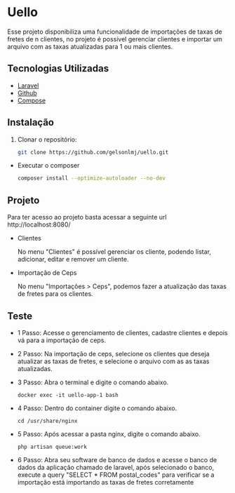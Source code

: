 Uello
===================================

Esse projeto disponibiliza uma funcionalidade de importações de taxas de fretes de n clientes, no projeto é possível gerenciar clientes e importar um arquivo com as taxas atualizadas para 1 ou mais clientes.

Tecnologias Utilizadas
----------------------

- [Laravel](https://laravel.com/)
- [Github](https://github.com/)
- [Compose](https://docs.docker.com/compose/)

Instalação
-----------

1. Clonar o repositório:

    ```sh
    git clone https://github.com/gelsonlmj/uello.git
    ```

- Executar o composer

    ```sh
    composer install --optimize-autoloader --no-dev
    ```

Projeto
--------------

Para ter acesso ao projeto basta acessar a seguinte url http://localhost:8080/

- Clientes

    No menu "Clientes" é possível gerenciar os cliente, podendo listar, adicionar, editar e remover um cliente.

- Importação de Ceps

    No menu "Importações > Ceps", podemos fazer a atualização das taxas de fretes para os clientes.


Teste
--------------

- 1 Passo: Acesse o gerenciamento de clientes, cadastre clientes e depois vá para a importação de ceps.

- 2 Passo: Na importação de ceps, selecione os clientes que deseja atualizar as taxas de fretes, e selecione o arquivo com as as taxas atualizadas.

- 3 Passo: Abra o terminal e digite o comando abaixo.
    ```
    docker exec -it uello-app-1 bash
    ```
- 4 Passo: Dentro do container digite o comando abaixo.
    ```
    cd /usr/share/nginx
    ```

- 5 Passo: Após acessar a pasta nginx, digite o comando abaixo.
    ```
    php artisan queue:work
    ```

- 6 Passo: Abra seu software de banco de dados e acesse o banco de dados da aplicação chamado de laravel, após selecionado o banco, execute a query "SELECT * FROM postal_codes" para verificar se a importação está importando as taxas de fretes corretamente 
